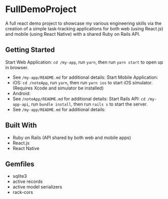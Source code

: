 # FullDemoProject
A full react demo project to showcase my various engineering skills via the creation of a simple task-tracking applications for both web (using React.js) and mobile (using React Native) with a shared Ruby on Rails API.

## Getting Started

Start Web Application: `cd /my-app`, run `yarn`, then run `yarn start` to open up in browser. 
- See `/my-app/README.md` for additional details: 
Start Mobile Application: 
- iOS: `cd /noteApp`, run `yarn`, then run `yarn ios` to start iOS simulator. (Requires Xcode and simulator be installed)
- Android: 
- See `/noteApp/README.md` for additional details: 
Start Rails API: `cd /my-app-api`, run `bundle install`, then run `rails s` to start the server.
- See `/my-app/README.md` for additional details: 
    

## Built With

- Ruby on Rails (API shared by both web and mobile apps)
- React.js
- React Native

## Gemfiles 

- sqlite3
- active records
- active model serializers
- rack-cors

